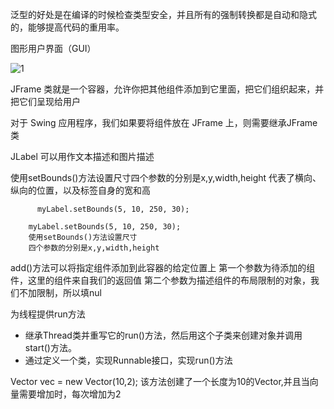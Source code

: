 泛型的好处是在编译的时候检查类型安全，并且所有的强制转换都是自动和隐式的，能够提高代码的重用率。

图形用户界面（GUI）

![1](https://dn-anything-about-doc.qbox.me/document-uid85931labid1099timestamp1436497022095.png?watermark/1/image/aHR0cDovL3N5bC1zdGF0aWMucWluaXVkbi5jb20vaW1nL3dhdGVybWFyay5wbmc=/dissolve/60/gravity/SouthEast/dx/0/dy/10)

JFrame 类就是一个容器，允许你把其他组件添加到它里面，把它们组织起来，并把它们呈现给用户

对于 Swing 应用程序，我们如果要将组件放在 JFrame 上，则需要继承JFrame 类

JLabel 可以用作文本描述和图片描述

使用setBounds()方法设置尺寸四个参数的分别是x,y,width,height 代表了横向、纵向的位置，以及标签自身的宽和高

          myLabel.setBounds(5, 10, 250, 30);

        myLabel.setBounds(5, 10, 250, 30);
        使用setBounds()方法设置尺寸
        四个参数的分别是x,y,width,height
add()方法可以将指定组件添加到此容器的给定位置上
第一个参数为待添加的组件，这里的组件来自我们的返回值
第二个参数为描述组件的布局限制的对象，我们不加限制，所以填nul

为线程提供run方法

- 继承Thread类并重写它的run()方法，然后用这个子类来创建对象并调用start()方法。
- 通过定义一个类，实现Runnable接口，实现run()方法

Vector vec = new Vector(10,2); 该方法创建了一个长度为10的Vector,并且当向量需要增加时，每次增加为2
